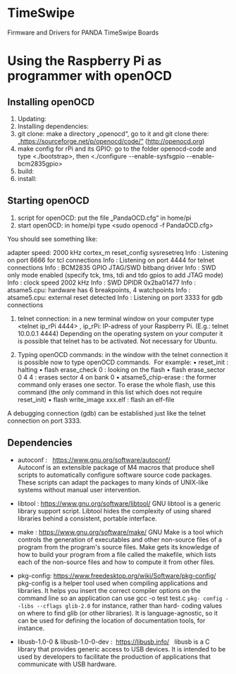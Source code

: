 # TimeSwipe
Firmware and Drivers for PANDA TimeSwipe Boards

# Using the Raspberry Pi as programmer with openOCD

## Installing openOCD 

1) Updating:  <sudo apt-get update>
2) Installing dependencies:  <sudo apt-get install git autoconf libtool make pkg-config libusb-1.0-0 libusb-1.0-0-dev>
3) git clone:  make a directory „openocd“, go to it and git clone there: „https://sourceforge.net/p/openocd/code/“ (http://openocd.org)
4) make config for rPi and its GPIO:  go to the folder openocd-code and type <./bootstrap>, then <./configure --enable-sysfsgpio --enable-bcm2835gpio>
5) build:  <make>
6) install:  <sudo make install>


## Starting openOCD

1) script for openOCD:  put the file „PandaOCD.cfg“ in home/pi
2) start openOCD:  in home/pi type <sudo openocd -f PandaOCD.cfg>

You should see something like:

 adapter speed: 2000 kHz
 cortex_m reset_config sysresetreq
 Info : Listening on port 6666 for tcl connections
 Info : Listening on port 4444 for telnet connections
 Info : BCM2835 GPIO JTAG/SWD bitbang driver
 Info : SWD only mode enabled (specify tck, tms, tdi and tdo gpios to add JTAG mode)
 Info : clock speed 2002 kHz
 Info : SWD DPIDR 0x2ba01477
 Info : atsame5.cpu: hardware has 6 breakpoints, 4 watchpoints
 Info : atsame5.cpu: external reset detected
 Info : Listening on port 3333 for gdb connections

1) telnet connection:  in a new terminal window on your computer type <telnet ip_rPi 4444> , ip_rPi: IP-adress of your Raspberry Pi. (E.g.: telnet 10.0.0.1 4444)
Depending on the operating system on your computer it is possible that telnet has to be activated. Not necessary for Ubuntu.

2) Typing openOCD commands: in the window with the telnet connection it is possible now to type openOCD commands.  For example: 
	•	reset_init : halting
	•	flash erase_check 0 : looking on the flash
	•	flash erase_sector 0 4 4 : erases sector 4 on bank 0
	•	atsame5_chip-erase : the former command only erases one sector. To erase the whole flash, use this command (the only command in this list which does not require reset_init)
	•	flash write_image xxx.elf : flash an elf-file

A debugging connection (gdb) can be established just like the telnet connection on port 3333. 


## Dependencies

- autoconf :  	https://www.gnu.org/software/autoconf/  
	Autoconf is an extensible package of M4 macros that produce shell 	scripts to automatically configure software source code packages. 	These scripts can adapt the packages to many kinds of UNIX-like 	systems without manual user intervention.

- libtool :
	https://www.gnu.org/software/libtool/ 
	GNU libtool is a generic library support script. Libtool hides the 	complexity of using shared libraries behind a consistent, portable 	interface. 
	
- make :
	https://www.gnu.org/software/make/ 
	GNU Make is a tool which controls the generation of executables 	and other non-source files of a program from the program's source 	files. Make gets its knowledge of how to build your program from a 	file called the makefile, which lists each of the non-source files and 	how to compute it from other files.  
  
 - pkg-config: 
	https://www.freedesktop.org/wiki/Software/pkg-config/  	pkg-config is a helper tool used when compiling applications and 	libraries. It helps you insert the correct compiler options on the 	command line so an application can use gcc -o test test.c `pkg-	config --libs --cflags glib-2.0` for instance, rather than hard-	coding values on where to find glib (or other libraries). It is 	language-agnostic, so it can be used for defining the location of 	documentation tools, for instance. 
  
- libusb-1.0-0 & libusb-1.0-0-dev : 	https://libusb.info/  	libusb is a C library that provides generic access to USB devices. It 	is intended to be used by developers to facilitate the production of 	applications that communicate with USB hardware.
